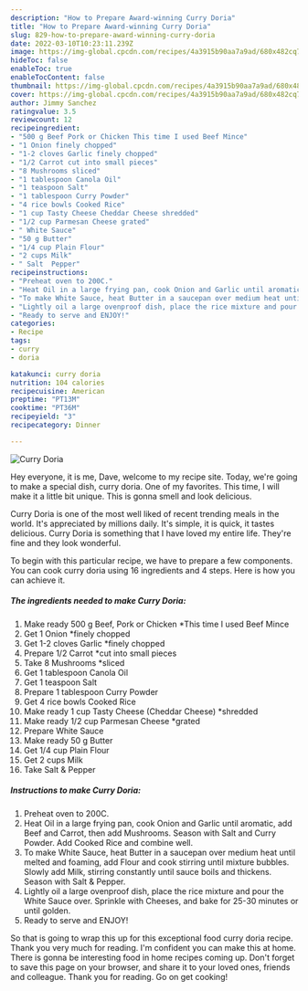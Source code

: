 ```yaml
---
description: "How to Prepare Award-winning Curry Doria"
title: "How to Prepare Award-winning Curry Doria"
slug: 829-how-to-prepare-award-winning-curry-doria
date: 2022-03-10T10:23:11.239Z
image: https://img-global.cpcdn.com/recipes/4a3915b90aa7a9ad/680x482cq70/curry-doria-recipe-main-photo.jpg
hideToc: false
enableToc: true
enableTocContent: false
thumbnail: https://img-global.cpcdn.com/recipes/4a3915b90aa7a9ad/680x482cq70/curry-doria-recipe-main-photo.jpg
cover: https://img-global.cpcdn.com/recipes/4a3915b90aa7a9ad/680x482cq70/curry-doria-recipe-main-photo.jpg
author: Jimmy Sanchez
ratingvalue: 3.5
reviewcount: 12
recipeingredient:
- "500 g Beef Pork or Chicken This time I used Beef Mince"
- "1 Onion finely chopped"
- "1-2 cloves Garlic finely chopped"
- "1/2 Carrot cut into small pieces"
- "8 Mushrooms sliced"
- "1 tablespoon Canola Oil"
- "1 teaspoon Salt"
- "1 tablespoon Curry Powder"
- "4 rice bowls Cooked Rice"
- "1 cup Tasty Cheese Cheddar Cheese shredded"
- "1/2 cup Parmesan Cheese grated"
- " White Sauce"
- "50 g Butter"
- "1/4 cup Plain Flour"
- "2 cups Milk"
- " Salt  Pepper"
recipeinstructions:
- "Preheat oven to 200C."
- "Heat Oil in a large frying pan, cook Onion and Garlic until aromatic, add Beef and Carrot, then add Mushrooms. Season with Salt and Curry Powder. Add Cooked Rice and combine well."
- "To make White Sauce, heat Butter in a saucepan over medium heat until melted and foaming, add Flour and cook stirring until mixture bubbles. Slowly add Milk, stirring constantly until sauce boils and thickens. Season with Salt &amp; Pepper."
- "Lightly oil a large ovenproof dish, place the rice mixture and pour the White Sauce over. Sprinkle with Cheeses, and bake for 25-30 minutes or until golden."
- "Ready to serve and ENJOY!"
categories:
- Recipe
tags:
- curry
- doria

katakunci: curry doria 
nutrition: 104 calories
recipecuisine: American
preptime: "PT13M"
cooktime: "PT36M"
recipeyield: "3"
recipecategory: Dinner

---
```



![Curry Doria](https://img-global.cpcdn.com/recipes/4a3915b90aa7a9ad/680x482cq70/curry-doria-recipe-main-photo.jpg)

Hey everyone, it is me, Dave, welcome to my recipe site. Today, we're going to make a special dish, curry doria. One of my favorites. This time, I will make it a little bit unique. This is gonna smell and look delicious.

Curry Doria is one of the most well liked of recent trending meals in the world. It's appreciated by millions daily. It's simple, it is quick, it tastes delicious. Curry Doria is something that I have loved my entire life. They're fine and they look wonderful.




To begin with this particular recipe, we have to prepare a few components. You can cook curry doria using 16 ingredients and 4 steps. Here is how you can achieve it.

<!--inarticleads1-->

##### The ingredients needed to make Curry Doria:

1. Make ready 500 g Beef, Pork or Chicken *This time I used Beef Mince
1. Get 1 Onion *finely chopped
1. Get 1-2 cloves Garlic *finely chopped
1. Prepare 1/2 Carrot *cut into small pieces
1. Take 8 Mushrooms *sliced
1. Get 1 tablespoon Canola Oil
1. Get 1 teaspoon Salt
1. Prepare 1 tablespoon Curry Powder
1. Get 4 rice bowls Cooked Rice
1. Make ready 1 cup Tasty Cheese (Cheddar Cheese) *shredded
1. Make ready 1/2 cup Parmesan Cheese *grated
1. Prepare  White Sauce
1. Make ready 50 g Butter
1. Get 1/4 cup Plain Flour
1. Get 2 cups Milk
1. Take  Salt &amp; Pepper




<!--inarticleads2-->

##### Instructions to make Curry Doria:

1. Preheat oven to 200C.
1. Heat Oil in a large frying pan, cook Onion and Garlic until aromatic, add Beef and Carrot, then add Mushrooms. Season with Salt and Curry Powder. Add Cooked Rice and combine well.
1. To make White Sauce, heat Butter in a saucepan over medium heat until melted and foaming, add Flour and cook stirring until mixture bubbles. Slowly add Milk, stirring constantly until sauce boils and thickens. Season with Salt &amp; Pepper.
1. Lightly oil a large ovenproof dish, place the rice mixture and pour the White Sauce over. Sprinkle with Cheeses, and bake for 25-30 minutes or until golden.
1. Ready to serve and ENJOY!



So that is going to wrap this up for this exceptional food curry doria recipe. Thank you very much for reading. I'm confident you can make this at home. There is gonna be interesting food in home recipes coming up. Don't forget to save this page on your browser, and share it to your loved ones, friends and colleague. Thank you for reading. Go on get cooking!
